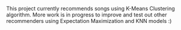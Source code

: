 This project currently recommends songs using K-Means Clustering algorithm. More work is in progress to improve and test out other recommenders using Expectation Maximization and KNN models :)
